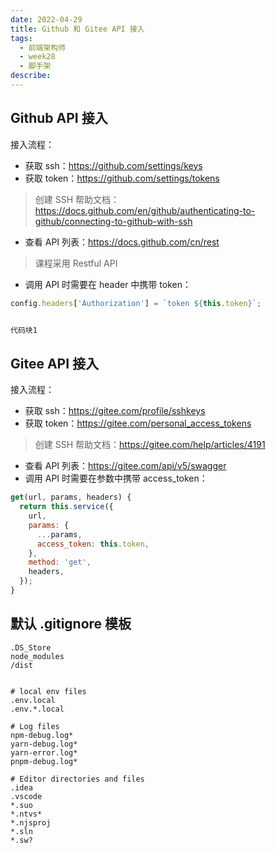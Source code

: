 ```yaml
---
date: 2022-04-29
title: Github 和 Gitee API 接入
tags:
  - 前端架构师
  - week28
  - 脚手架
describe:
---
```




## Github API 接入

接入流程：

- 获取 ssh：https://github.com/settings/keys
- 获取 token：https://github.com/settings/tokens

> 创建 SSH 帮助文档：https://docs.github.com/en/github/authenticating-to-github/connecting-to-github-with-ssh

- 查看 API 列表：https://docs.github.com/cn/rest

> 课程采用 Restful API

- 调用 API 时需要在 header 中携带 token：

```js
config.headers['Authorization'] = `token ${this.token}`;


代码块1
```



## Gitee API 接入

接入流程：

- 获取 ssh：https://gitee.com/profile/sshkeys
- 获取 token：https://gitee.com/personal_access_tokens

> 创建 SSH 帮助文档：https://gitee.com/help/articles/4191

- 查看 API 列表：https://gitee.com/api/v5/swagger
- 调用 API 时需要在参数中携带 access_token：

```js
get(url, params, headers) {
  return this.service({
    url,
    params: {
      ...params,
      access_token: this.token,
    },
    method: 'get',
    headers,
  });
}
```



## 默认 .gitignore 模板

```
.DS_Store
node_modules
/dist


# local env files
.env.local
.env.*.local

# Log files
npm-debug.log*
yarn-debug.log*
yarn-error.log*
pnpm-debug.log*

# Editor directories and files
.idea
.vscode
*.suo
*.ntvs*
*.njsproj
*.sln
*.sw?
```